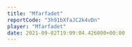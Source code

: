 ```yaml
---
title: "Mfarfadet"
reportCode: "3h91bXfaJC2k4vDn"
player: "Mfarfadet"
date: 2021-09-02T19:09:04.426000+00:00
---
```

